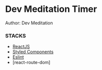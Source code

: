 # Dev Meditation Timer


Author: Dev Meditation


### STACKS
- [ReactJS]()
- [Styled Components](https://styled-components.com)
- [Eslint]()
- [react-route-dom]

